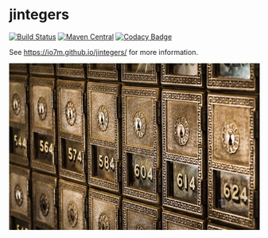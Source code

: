 jintegers
=========

[![Build Status](https://travis-ci.org/io7m/jintegers.png)](https://travis-ci.org/io7m/jintegers)
[![Maven Central](https://maven-badges.herokuapp.com/maven-central/com.io7m.jintegers/io7m-jintegers/badge.png)](https://maven-badges.herokuapp.com/maven-central/com.io7m.jintegers/io7m-jintegers)
[![Codacy Badge](https://api.codacy.com/project/badge/Grade/d96c0a1dd9f94108be32dd4fe59255b3)](https://www.codacy.com/app/github_79/jintegers?utm_source=github.com&amp;utm_medium=referral&amp;utm_content=io7m/jintegers&amp;utm_campaign=Badge_Grade)

See https://io7m.github.io/jintegers/ for more information.

![jintegers](./src/site/resources/jintegers.jpg?raw=true)

